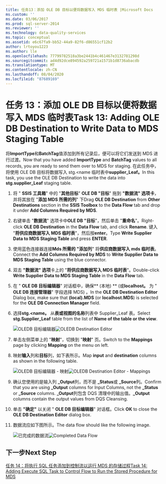 ```yaml
---
title: 任务13：添加 OLE DB 目标以便将数据写入 MDS 临时表 |Microsoft Docs
ms.custom: ''
ms.date: 03/06/2017
ms.prod: sql-server-2014
ms.reviewer: ''
ms.technology: data-quality-services
ms.topic: conceptual
ms.assetid: e6c67fa9-bb52-44a9-82f6-d86551cf12b2
author: lrtoyou1223
ms.author: lle
ms.openlocfilehash: 77799782518a3be2441b4c461467e3132781298d
ms.sourcegitcommit: ad4d92dce894592a259721a1571b1d8736abacdb
ms.translationtype: MT
ms.contentlocale: zh-CN
ms.lasthandoff: 08/04/2020
ms.locfileid: "87689169"
---
```

# <a name="task-13-adding-ole-db-destination-to-write-data-to-mds-staging-table"></a><span data-ttu-id="f78ce-102">任务 13：添加 OLE DB 目标以便将数据写入 MDS 临时表</span><span class="sxs-lookup"><span data-stu-id="f78ce-102">Task 13: Adding OLE DB Destination to Write Data to MDS Staging Table</span></span>
  <span data-ttu-id="f78ce-103">将**ImportType**和**BatchTag**值添加到所有记录后，便可以将它们发送到 MDS 进行过渡。</span><span class="sxs-lookup"><span data-stu-id="f78ce-103">Now that you have added **ImportType** and **BatchTag** values to all records, you are ready to send them over to MDS for staging.</span></span> <span data-ttu-id="f78ce-104">在此任务中，将使用 OLE DB 目标将数据写入 stg.<name 临时表中**supplier_Leaf。**</span><span class="sxs-lookup"><span data-stu-id="f78ce-104">In this task, you use the OLE DB Destination to write the data into **stg.supplier_Leaf** staging table.</span></span>  
  
1.  <span data-ttu-id="f78ce-105">将 " **SSIS 工具箱**" 中的 "**其他目标**" **OLE DB "目标**" 拖到 **"数据流" 选项卡**，并将其放在 "**添加 MDS 所需的列**" 下</span><span class="sxs-lookup"><span data-stu-id="f78ce-105">Drag **OLE DB Destination** from **Other Destinations** section in the **SSIS Toolbox** to the **Data Flow** tab and drop it under **Add Columns Required by MDS**.</span></span>  
  
2.  <span data-ttu-id="f78ce-106">右键单击 "**数据流**" 选项卡中**OLE DB "目标**"，然后单击 "**重命名**"。</span><span class="sxs-lookup"><span data-stu-id="f78ce-106">Right-click **OLE DB Destination** in the **Data Flow** tab, and click **Rename**.</span></span> <span data-ttu-id="f78ce-107">键入 "**将供应商数据写入 MDS 临时表**"，然后按**enter**。</span><span class="sxs-lookup"><span data-stu-id="f78ce-107">Type **Write Supplier Data to MDS Staging Table** and press **ENTER**.</span></span>  
  
3.  <span data-ttu-id="f78ce-108">使用蓝色连接器连接**Mds 所需的 "添加列**" 将**供应商数据写入 mds 临时表**。</span><span class="sxs-lookup"><span data-stu-id="f78ce-108">Connect the **Add Columns Required by MDS** to **Write Supplier Data to MDS Staging Table** using the blue connector.</span></span>  
  
4.  <span data-ttu-id="f78ce-109">双击 **"数据流" 选项**卡上的 "**将供应商数据写入 MDS 临时表**"。</span><span class="sxs-lookup"><span data-stu-id="f78ce-109">Double-click **Write Supplier Data to MDS Staging Table** in the **Data Flow** tab.</span></span>  
  
5.  <span data-ttu-id="f78ce-110">在 " **OLE DB 目标编辑器**" 对话框中，确保\*\* (本地) \*\* (或**localhost。** 为 " **OLE DB 连接管理器**" 字段选择 MDS) 。</span><span class="sxs-lookup"><span data-stu-id="f78ce-110">In the **OLE DB Destination Editor** Dialog box, make sure that **(local).MDS** (or **localhost.MDS**) is selected for the **OLE DB Connection Manager** field.</span></span>  
  
6.  <span data-ttu-id="f78ce-111">选择**stg.<name。** 从**表或视图的名称**列表中 Supplier_Leaf 表。</span><span class="sxs-lookup"><span data-stu-id="f78ce-111">Select **stg.Supplier_Leaf** table from the list of **Name of the table or the view**.</span></span>  
  
     <span data-ttu-id="f78ce-112">![OLEDB 目标编辑器](../../2014/tutorials/media/et-addingoledbdestinationtowdtomdsst-01.jpg "OLEDB 目标编辑器")</span><span class="sxs-lookup"><span data-stu-id="f78ce-112">![OLEDB Destination Editor](../../2014/tutorials/media/et-addingoledbdestinationtowdtomdsst-01.jpg "OLEDB Destination Editor")</span></span>  
  
7.  <span data-ttu-id="f78ce-113">单击左侧菜单上的 "**映射**"，切换到 "**映射**" 页。</span><span class="sxs-lookup"><span data-stu-id="f78ce-113">Switch to the **Mappings** page by clicking **Mapping** on the menu on left.</span></span>  
  
8.  <span data-ttu-id="f78ce-114">映射**输入**列和**目标**列，如下表所示。</span><span class="sxs-lookup"><span data-stu-id="f78ce-114">Map **input** and **destination** columns as shown in the following table.</span></span>  
  
     <span data-ttu-id="f78ce-115">![OLEDB 目标编辑器 - 映射](../../2014/tutorials/media/et-addingoledbdestinationtowdtomdsst-02.jpg "OLEDB 目标编辑器 - 映射")</span><span class="sxs-lookup"><span data-stu-id="f78ce-115">![OLEDB Destination Editor - Mappings](../../2014/tutorials/media/et-addingoledbdestinationtowdtomdsst-02.jpg "OLEDB Destination Editor - Mappings")</span></span>  
  
9. <span data-ttu-id="f78ce-116">确认您使用的是输入列 **_Output**列，而不是 **_Status**或 **_Source**列。</span><span class="sxs-lookup"><span data-stu-id="f78ce-116">Confirm that you are using **_Output** columns for Input Columns, not the **_Status** or **_Source** columns.</span></span> <span data-ttu-id="f78ce-117">**_Output**列包含 DQS 清理中的输出值。</span><span class="sxs-lookup"><span data-stu-id="f78ce-117">**_Output** columns contain the output values from DQS Cleansing.</span></span>  
  
10. <span data-ttu-id="f78ce-118">单击 **"确定"** 以关闭 " **OLE DB 目标编辑器**" 对话框。</span><span class="sxs-lookup"><span data-stu-id="f78ce-118">Click **OK** to close the **OLE DB Destination Editor** dialog box.</span></span>  
  
11. <span data-ttu-id="f78ce-119">数据流应如下图所示。</span><span class="sxs-lookup"><span data-stu-id="f78ce-119">The data flow should like the following image.</span></span>  
  
     <span data-ttu-id="f78ce-120">![已完成的数据流](../../2014/tutorials/media/et-addingoledbdestinationtowdtomdsst-03.jpg "已完成的数据流")</span><span class="sxs-lookup"><span data-stu-id="f78ce-120">![Completed Data Flow](../../2014/tutorials/media/et-addingoledbdestinationtowdtomdsst-03.jpg "Completed Data Flow")</span></span>  
  
## <a name="next-step"></a><span data-ttu-id="f78ce-121">下一步</span><span class="sxs-lookup"><span data-stu-id="f78ce-121">Next Step</span></span>  
 [<span data-ttu-id="f78ce-122">任务 14：将执行 SQL 任务添加到控制流以运行 MDS 的存储过程</span><span class="sxs-lookup"><span data-stu-id="f78ce-122">Task 14: Adding Execute SQL Task to Control Flow to Run the Stored Procedure for MDS</span></span>](../../2014/tutorials/task-14-add-execute-to-control-flow-run-mds-stored-procedure.md)  
  
  
